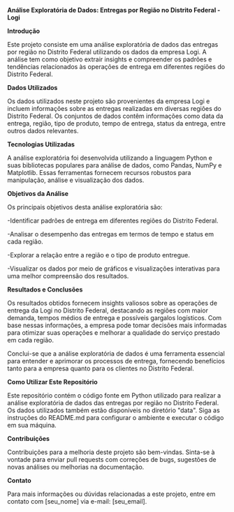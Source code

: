 **Análise Exploratória de Dados: Entregas por Região no Distrito Federal - Logi**

**Introdução**

Este projeto consiste em uma análise exploratória de dados das entregas por região no Distrito Federal utilizando os dados da empresa Logi. A análise tem como objetivo extrair insights e compreender os padrões e tendências relacionados às operações de entrega em diferentes regiões do Distrito Federal.

**Dados Utilizados**

Os dados utilizados neste projeto são provenientes da empresa Logi e incluem informações sobre as entregas realizadas em diversas regiões do Distrito Federal. Os conjuntos de dados contêm informações como data da entrega, região, tipo de produto, tempo de entrega, status da entrega, entre outros dados relevantes.

**Tecnologias Utilizadas**

A análise exploratória foi desenvolvida utilizando a linguagem Python e suas bibliotecas populares para análise de dados, como Pandas, NumPy e Matplotlib. Essas ferramentas fornecem recursos robustos para manipulação, análise e visualização dos dados.

**Objetivos da Análise**

Os principais objetivos desta análise exploratória são:

-Identificar padrões de entrega em diferentes regiões do Distrito Federal.

-Analisar o desempenho das entregas em termos de tempo e status em cada região.

-Explorar a relação entre a região e o tipo de produto entregue.

-Visualizar os dados por meio de gráficos e visualizações interativas para uma melhor compreensão dos resultados.

**Resultados e Conclusões**

Os resultados obtidos fornecem insights valiosos sobre as operações de entrega da Logi no Distrito Federal, destacando as regiões com maior demanda, tempos médios de entrega e possíveis gargalos logísticos. Com base nessas informações, a empresa pode tomar decisões mais informadas para otimizar suas operações e melhorar a qualidade do serviço prestado em cada região.

Conclui-se que a análise exploratória de dados é uma ferramenta essencial para entender e aprimorar os processos de entrega, fornecendo benefícios tanto para a empresa quanto para os clientes no Distrito Federal.

**Como Utilizar Este Repositório**

Este repositório contém o código fonte em Python utilizado para realizar a análise exploratória de dados das entregas por região no Distrito Federal. Os dados utilizados também estão disponíveis no diretório "data". Siga as instruções do README.md para configurar o ambiente e executar o código em sua máquina.

**Contribuições**

Contribuições para a melhoria deste projeto são bem-vindas. Sinta-se à vontade para enviar pull requests com correções de bugs, sugestões de novas análises ou melhorias na documentação.

**Contato**

Para mais informações ou dúvidas relacionadas a este projeto, entre em contato com [seu_nome] via e-mail: [seu_email].
